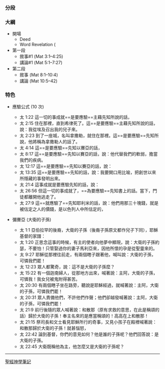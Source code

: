 
### 分段


### 大綱
- 開場
	- Deed
	- Word Revelation (
- 第一段
	- 敘事#1 (Mat 3:1–4:25)
	- 講論#1 (Mat 5:1–7:27)
- 第二段
	- 敘事 (Mat 8:1–10:4)
	- 講論 (Mat 10:5–42)

### 特色
- 應驗公式 (10 次)
	- 太 1:22 這一切的事成就==是要應驗==主藉先知所說的話，
	- 太 2:15 住在那裡，直到希律死了。這==是要應驗==主藉先知所說的話，說：我從埃及召出我的兒子來。
	- 太 2:23 到了一座城，名叫拿撒勒，就住在那裡。這==是要應驗==先知所說，他將稱為拿撒勒人的話了。
	- 太 4:14 這==是要應驗==先知以賽亞的話，
	- 太 8:17 這==是要應驗==先知以賽亞的話，說：他代替我們的軟弱，擔當我們的疾病。
	- 太 12:17 這==是要應驗==先知以賽亞的話，說：
	- 太 13:35 這==是要應驗==先知的話，說：我要開口用比喻，把創世以來所隱藏的事發明出來。
	- 太 21:4 這事成就是要應驗先知的話，說：
	- 太 26:56 但這一切的事成就了，==為要應驗==先知書上的話。當下，門徒都離開他逃走了。
	- 太 27:9 這==就應驗了==先知耶利米的話，說：他們用那三十塊錢，就是被估定之人的價錢，是以色列人中所估定的，

- 彌賽亞 (大衛的子孫)
	- 太 1:1 亞伯拉罕的後裔，大衛的子孫（後裔子孫原文都作兒子下同），耶穌基督的家譜：
	- 太 1:20 正思念這事的時候，有主的使者向他夢中顯現，說：大衛的子孫約瑟，不要怕！只管娶過你的妻子馬利亞來，因他所懷的孕是從聖靈來的。
	- 太 9:27 耶穌從那裡往前走，有兩個瞎子跟著他，喊叫說：大衛的子孫，可憐我們罷！
	- 太 12:23 眾人都驚奇，說：這不是大衛的子孫麼？
	- 太 15:22 有一個迦南婦人，從那地方出來，喊著說：主阿，大衛的子孫，可憐我！我女兒被鬼附得甚苦。
	- 太 20:30 有兩個瞎子坐在路旁，聽說是耶穌經過，就喊著說：主阿，大衛的子孫，可憐我們罷！
	- 太 20:31 眾人責備他們，不許他們作聲；他們卻越發喊著說：主阿，大衛的子孫，可憐我們罷！
	- 太 21:9 前行後隨的眾人喊著說：和散那（原有求救的意思，在此是稱頌的話）歸於大衛的子孫！奉主名來的是應當稱頌的！高高在上和散那！
	- 太 21:15 祭司長和文士看見耶穌所行的奇事，又見小孩子在殿裡喊著說：和散那歸於大衛的子孫！就甚惱怒，
	- 太 22:42 論到基督，你們的意見如何？他是誰的子孫呢？他們回答說：是大衛的子孫。
	- 太 22:45 大衛既稱他為主，他怎麼又是大衛的子孫呢？




---

[聖經神學筆記](%E8%81%96%E7%B6%93%E7%A5%9E%E5%AD%B8%E7%AD%86%E8%A8%98.md)